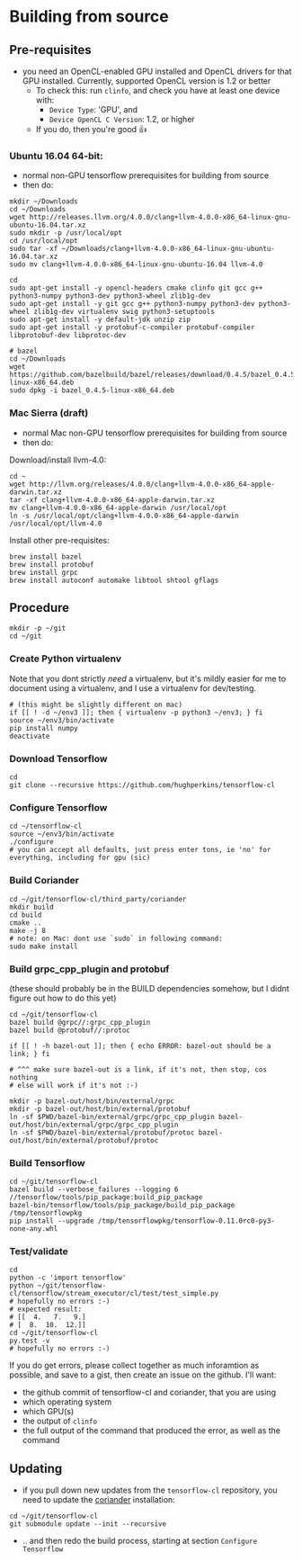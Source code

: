 # Building from source

## Pre-requisites

- you need an OpenCL-enabled GPU installed and OpenCL drivers for that GPU installed.  Currently, supported OpenCL version is 1.2 or better
  - To check this: run `clinfo`, and check you have at least one device with:
    - `Device Type`: 'GPU', and
    - `Device OpenCL C Version`: 1.2, or higher
  - If you do, then you're good :+1:

### Ubuntu 16.04 64-bit:

- normal non-GPU tensorflow prerequisites for building from source
- then do:
```
mkdir ~/Downloads
cd ~/Downloads
wget http://releases.llvm.org/4.0.0/clang+llvm-4.0.0-x86_64-linux-gnu-ubuntu-16.04.tar.xz
sudo mkdir -p /usr/local/opt
cd /usr/local/opt
sudo tar -xf ~/Downloads/clang+llvm-4.0.0-x86_64-linux-gnu-ubuntu-16.04.tar.xz
sudo mv clang+llvm-4.0.0-x86_64-linux-gnu-ubuntu-16.04 llvm-4.0

cd
sudo apt-get install -y opencl-headers cmake clinfo git gcc g++ python3-numpy python3-dev python3-wheel zlib1g-dev
sudo apt-get install -y git gcc g++ python3-numpy python3-dev python3-wheel zlib1g-dev virtualenv swig python3-setuptools
sudo apt-get install -y default-jdk unzip zip
sudo apt-get install -y protobuf-c-compiler protobuf-compiler libprotobuf-dev libprotoc-dev

# bazel
cd ~/Downloads
wget https://github.com/bazelbuild/bazel/releases/download/0.4.5/bazel_0.4.5-linux-x86_64.deb
sudo dpkg -i bazel_0.4.5-linux-x86_64.deb
```

### Mac Sierra (draft)

- normal Mac non-GPU tensorflow prerequisites for building from source
- then do:

Download/install llvm-4.0:
```
cd ~
wget http://llvm.org/releases/4.0.0/clang+llvm-4.0.0-x86_64-apple-darwin.tar.xz
tar -xf clang+llvm-4.0.0-x86_64-apple-darwin.tar.xz
mv clang+llvm-4.0.0-x86_64-apple-darwin /usr/local/opt
ln -s /usr/local/opt/clang+llvm-4.0.0-x86_64-apple-darwin /usr/local/opt/llvm-4.0
```

Install other pre-requisites:
```
brew install bazel
brew install protobuf
brew install grpc
brew install autoconf automake libtool shtool gflags
```

## Procedure

```
mkdir -p ~/git
cd ~/git
```

### Create Python virtualenv

Note that you dont strictly *need* a virtualenv, but it's mildly easier for me to document using a virtualenv, and I use a virtualenv for dev/testing.

```
# (this might be slightly different on mac)
if [[ ! -d ~/env3 ]]; then { virtualenv -p python3 ~/env3; } fi
source ~/env3/bin/activate
pip install numpy
deactivate
```

### Download Tensorflow

```
cd
git clone --recursive https://github.com/hughperkins/tensorflow-cl
```

### Configure Tensorflow

```
cd ~/tensorflow-cl
source ~/env3/bin/activate
./configure
# you can accept all defaults, just press enter tons, ie 'no' for everything, including for gpu (sic)
```

### Build Coriander

```
cd ~/git/tensorflow-cl/third_party/coriander
mkdir build
cd build
cmake ..
make -j 8
# note: on Mac: dont use `sudo` in following command:
sudo make install
```

### Build grpc_cpp_plugin and protobuf

(these should probably be in the BUILD dependencies somehow, but I didnt figure out how to do this yet)
```
cd ~/git/tensorflow-cl
bazel build @grpc//:grpc_cpp_plugin
bazel build @protobuf//:protoc

if [[ ! -h bazel-out ]]; then { echo ERROR: bazel-out should be a link; } fi

# ^^^ make sure bazel-out is a link, if it's not, then stop, cos nothing
# else will work if it's not :-)

mkdir -p bazel-out/host/bin/external/grpc
mkdir -p bazel-out/host/bin/external/protobuf
ln -sf $PWD/bazel-bin/external/grpc/grpc_cpp_plugin bazel-out/host/bin/external/grpc/grpc_cpp_plugin
ln -sf $PWD/bazel-bin/external/protobuf/protoc bazel-out/host/bin/external/protobuf/protoc
```

### Build Tensorflow

```
cd ~/git/tensorflow-cl
bazel build --verbose_failures --logging 6 //tensorflow/tools/pip_package:build_pip_package
bazel-bin/tensorflow/tools/pip_package/build_pip_package /tmp/tensorflowpkg
pip install --upgrade /tmp/tensorflowpkg/tensorflow-0.11.0rc0-py3-none-any.whl
```

### Test/validate

```
cd
python -c 'import tensorflow'
python ~/git/tensorflow-cl/tensorflow/stream_executor/cl/test/test_simple.py
# hopefully no errors :-)
# expected result:
# [[  4.   7.   9.]
# [  8.  10.  12.]]
cd ~/git/tensorflow-cl
py.test -v
# hopefully no errors :-)
```

If you do get errors, please collect together as much inforamtion as possible, and save to a gist, then create an issue on the github.  I'll want:
  - the github commit of tensorflow-cl and coriander, that you are using
  - which operating system
  - which GPU(s)
  - the output of `clinfo`
  - the full output of the command that produced the error, as well as the command

## Updating

- if you pull down new updates from the `tensorflow-cl` repository, you need to update the [coriander](https://github.com/hughperkins/coriander) installation:
```
cd ~/git/tensorflow-cl
git submodule update --init --recursive
```
- .. and then redo the build process, starting at section `Configure Tensorflow`
